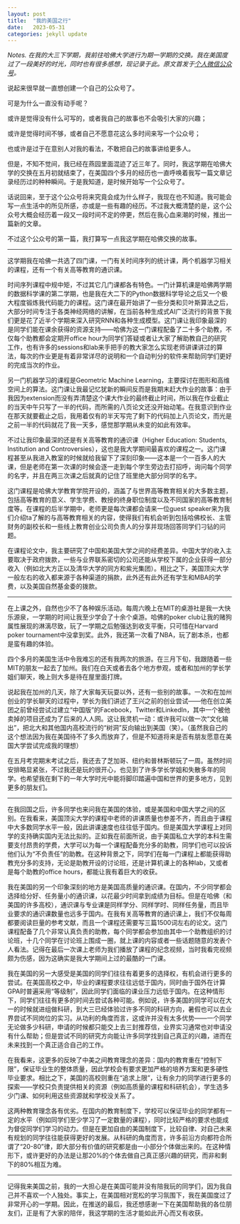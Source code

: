 ```yaml
---
layout: post
title:  "我的美国之行"
date:   2023-05-31
categories: jekyll update
---
```


*Notes. 在我的大三下学期，我前往哈佛大学进行为期一学期的交换。我在美国度过了一段美好的时光，同时也有很多感想，现记录于此。原文首发于[个人微信公众号](https://mp.weixin.qq.com/s/jF3f3R8vkk8CMpqDf0QQIw)。*

说起来很早就一直想创建一个自己的公众号了。

可是为什么一直没有动手呢？

或许是觉得没有什么可写的，或者我自己的故事也不会吸引大家的兴趣；

或许是觉得时间不够，或者自己不愿意花这么多时间来写一个公众号；

也或许是过于在意别人对我的看法，不敢把自己的故事讲给更多人。

但是，不知不觉间，我已经在燕园里面混迹了近三年了。同时，我这学期在哈佛大学的交换在五月初就结束了，在美国四个多月的经历也一直呼唤着我写一篇文章记录经历过的种种瞬间。于是我知道，是时候开始写一个公众号了。

话说回来，至于这个公众号将来究竟会成为什么样子，我现在也不知道。我可能会写一点生活中的所见所感，亦或是一些有趣的经历。不过我大概清楚的是，这个公众号大概会经历着一段又一段时间不定的停更，然后在我心血来潮的时候，推出一篇新的文章。

不过这个公众号的第一篇，我打算写一点我这学期在哈佛交换的故事。

-------------------


这学期我在哈佛一共选了四门课，一门有关时间序列的统计课，两个机器学习相关的课程，还有一个有关高等教育的通识课。

时间序列课程中规中矩，不过其它几门课都各有特色。一门计算机课是哈佛两学期的数据科学课的第二学期，也是我在大二下的Python数据科学导论之后又一个极大程度锻炼我代码能力的课程。这门课在最开始讲了一些分类和贝叶斯算法之后，大部分时间专注于各类神经网络的讲解，在当前各种生成式AI广泛流行的背景下我们更是花了近半个学期来深入研究RNN和各种生成模型。这门课让我印象最深的是同学们能在课余获得的资源支持——哈佛为这一门课程配备了二十多个助教，不仅每个助教都会定期开office hour为同学们答疑或者让大家了解助教自己的研究工作，也有许多的sessions和lab来手把手的教大家怎么实现老师讲课讲过的算法，每次的作业更是有着非常详尽的说明和一个自动判分的软件来帮助同学们更好的完成当次的作业。

另一门机器学习的课程是Geometric Machine Learning，主要探讨在图形和高维空间上的算法。这门课让我最记忆犹新的瞬间反而是我期末赶大作业的故事：由于我因为extension而没有弄清楚这个课大作业的最终截止时间，所以我在作业截止的当天中午只写了一半的代码，而所需的八页论文还没开始动笔。在我意识到作业在那天就要截止之后，我用着仅有的半天写完了剩下的代码加上八页论文，而光是之前一半的代码就花了我一天多，感觉那学期从未变的如此有效率。

不过让我印象最深的还是有关高等教育的通识课（Higher Education: Students, Institution and Controversies），这也是我大学期间最喜欢的课程之一。这门课程甚至从我进入教室的时候就给我留下了深刻印象——这本是一个一百多人的大课，但是老师在第一次课的时候会逐一走到每个学生旁边去打招呼，询问每个同学的名字，并且在两三次课之后就真的记住了班里绝大部分同学的名字。

这门课程是哈佛大学教育学院开设的，涵盖了与世界高等教育相关的大多数主题，包括高等教育的意义、学生学费、教授的终身职位制度以及不同国家的高等教育制度等。在课程的后半学期中，老师更是每次课都会请来一位guest speaker来为我们介绍ta了解的与高等教育相关的内容，使得我们有机会听到包括哈佛校长、主管财务的副校长和一些线上教育创业公司负责人的分享并现场回答同学们刁钻的问题。

在课程论文中，我主要研究了中国和美国大学之间的经费差异。中国大学的收入主要取决于政府拨款，一些与业界联系密切的公司还能从学校下属的企业获得一部分收入（例如北大方正以及清华大学的同方和紫光集团）。相比之下，美国顶尖大学一般左右的收入都来源于各种渠道的捐款，此外还有此外还有学生和MBA的学费，以及美国自然基金委的拨款。

--------------------


在上课之外，自然也少不了各种娱乐活动。每周六晚上在MIT的桌游社是我一大快乐源泉，一学期的时间让我至少学会了十余个桌游。哈佛的poker club让我的赌狗属性展现的淋漓尽致，玩了一学期之后勉强达到收支平衡，只可惜在Harvard poker tournament中没拿到奖。此外，我还第一次看了NBA，玩了剧本杀，也都是蛮有趣的体验。

四个多月的美国生活中令我难忘的还有我两次的旅游。在三月下旬，我跟随着一些MIT的朋友一起去了加州。我们在白天或者去各个地方参观，或者和加州的学长学姐们聊天，晚上则大多是待在屋里面打牌。

说起我在加州的几天，除了大家每天玩耍以外，还有一些别的故事。一次和在加州创业的学长聊天的过程中，学长为我们讲述了王兴之前的创业尝试——他在创立美团之前曾经尝试过建立“中国版”的Facebook，Twitter和LinkedIn，其中一个被他卖掉的项目还成为了后来的人人网。这让我灵机一动：或许我可以做一次“文化输出”，把北大和其他国内高校流行的“树洞”反向输出到美国（笑）。（虽然我自己的这个想法因为我在美国待不了多久而放弃了，但是不知道将来是否有朋友愿意在美国大学尝试完成我的理想）

在五月考完期末考试之后，我还去了芝加哥、纽约和普林斯顿玩了一周。虽然时间安排略显紧张，不过我还是玩的很开心，也见到了许多学长学姐和失散多年的同学。也希望我在剩下的一年大学时光中能将脚印踏遍中国和世界的更多地方，见到更多的朋友们。

-------------------


在我回国之后，许多同学也来问我在美国的体验，或是美国和中国大学之间的区别。在我看来，美国顶尖大学的课程中老师的讲课质量也参差不齐，而且由于课程中大多数同学水平一般，因此讲课速度也往往低于国内。但是美国大学课程上对同学的支持确实国内无法比拟的。正如我在前面所说，由于美国私立大学的本科生需要支付昂贵的学费，大学可以为每一个课程配备充分多的助教，同学们也可以投诉他们认为“不负责任”的助教。在这种背景之下，同学们在每一门课程上都能获得助教充分多的支持，无论是助教开设的讨论班，还是计算机课上的各种lab，又或者是每个助教的office hours，都能让我有着巨大的收获。

我在美国的另一个印象深刻的地方是美国高质量的通识课。在国内，不少同学都会选择给分好、任务量小的通识课，以花最少时间拿到成绩为目标。但是在哈佛（和美国的许多高校），通识课与专业课是同样学分、同样学时、同样任务量，而且毕业要求的通识课数量也远多于国内。在我有关高等教育的通识课上，我们不仅每周都要阅读巨量的参考文献，而且一个课程还需要写三篇1500词左右的论文。这门课程配备了几个非常认真负责的助教，每个同学都会参加由其中一个助教组织的讨论班，十几个同学在讨论班上围成一圈，就上课的内容或者一些话题随意的发表个人看法。记得在最后一次课上老师为我们播放了课程的纪念视频，当时我看完视频颇为伤感，因为这确实是我大学期间上过的最酷的一门课。

我在美国的另一大感受是美国的同学们往往有着更多的选择权，有机会进行更多的尝试。在美国高校之中，毕业的课程要求往往远低于国内，同时由于国外在计算GPA时普遍采用“等级制”，因此同学们面临的课业压力远低于国内。在这种情形下，同学们往往有更多的时间去尝试各种可能。例如说，许多美国的同学可以在大一的时候就进组做科研，到大三已经体验过许多不同的科研方向，暑假也可以去业界尝试不同岗位的实习。从功利的角度而言，这或许并没有太多优势——一个同学无论做多少科研，申请的时候都只能交上去三封推荐信，业界实习通常也对申请没有什么帮助；但是尝试不同的研究方向能让许多同学找到自己真正的兴趣，进而在未来找到一个真正适合自己的工作。

在我看来，这更多的反映了中美之间教育理念的差异：国内的教育重在“控制下限”，保证毕业生的整体质量，因此学校会有要求更加严格的培养方案和更多硬性毕业要求。相比之下，美国的高校则重在“追求上限”，让有余力的同学进行更多的探索——学校只负责提供相关的资源（例如高质量的课程和科研机会），学生选多少门课、如何利用这些资源就和学校没关系了。

这两种教育理念各有优劣。在国内的教育制度下，学校可以保证毕业的同学都有一定的水平（例如同学们至少学习了一定数量的课程），同时比较严格的要求也能成为督促同学们学习的动力。但是在更加自由的美国制度下，比较自律、对自己未来有规划的同学往往能获得更好的发展。从科研的角度而言，许多前沿方向都符合所谓了“20-80”律，即大部分有价值的研究都是由一小部分个体做出来的。在这种情形下，或许更好的办法是让那20%的个体去做自己真正感兴趣的研究，而非和剩下的80%相互为难。

------------------


记得我来美国之前，我的一大担心是在美国可能并没有陪我玩的同学们，因为我自己并不喜欢一个人独处。事实上，在美国相对宽松的学习氛围下，我在美国度过了非常开心的一学期。因此，在推送的最后，我还想感谢一下在美国帮助我的各位朋友们，正是有了大家的陪伴，我这学期的生活才能如此开心而又有收获。







